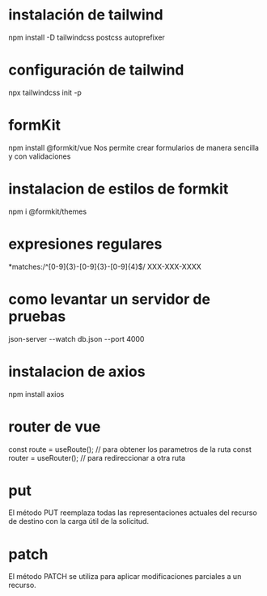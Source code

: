 # instalación de tailwind
npm install -D tailwindcss postcss autoprefixer

# configuración de tailwind
npx tailwindcss init -p

# formKit
npm install @formkit/vue
Nos permite crear formularios de manera sencilla y con validaciones
# instalacion de estilos de formkit
npm i @formkit/themes

# expresiones regulares
*matches:/^[0-9]{3}-[0-9]{3}-[0-9]{4}$/
XXX-XXX-XXXX

# como levantar un servidor de pruebas
json-server --watch db.json --port 4000

# instalacion de axios
npm install axios

# router de vue
const route = useRoute(); // para obtener los parametros de la ruta
const router = useRouter(); // para redireccionar a otra ruta

# put 
El método PUT reemplaza todas las representaciones actuales del recurso de destino con la carga útil de la solicitud.
# patch 
El método PATCH se utiliza para aplicar modificaciones parciales a un recurso.
